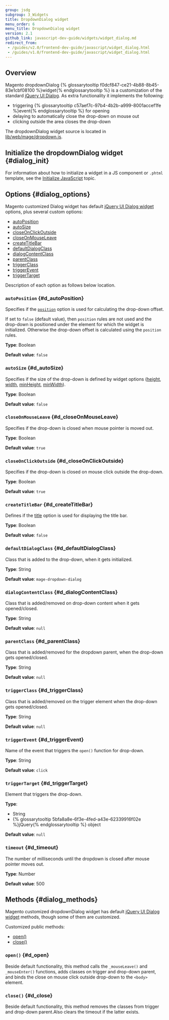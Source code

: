 ```yaml
---
group: jsdg
subgroup: 3_Widgets
title: DropdownDialog widget
menu_order: 6
menu_title: DropdownDialog widget
version: 2.1
github_link: javascript-dev-guide/widgets/widget_dialog.md
redirect_from:
 - /guides/v2.0/frontend-dev-guide/javascript/widget_dialog.html
 - /guides/v1.0/frontend-dev-guide/javascript/widget_dialog.html
---
```

## Overview
Magento dropdownDialog {% glossarytooltip f0dcf847-ce21-4b88-8b45-83e1cbf08100 %}widget{% endglossarytooltip %} is a customization of the standard <a href="http://api.jqueryui.com/dialog/" target="_blank">jQuery UI Dialog</a>. As extra functionality it implements the following:
<ul>
<li>triggering {% glossarytooltip c57aef7c-97b4-4b2b-a999-8001accef1fe %}event{% endglossarytooltip %} for opening</li>
<li>delaying to automatically close the drop-down on mouse out</li>
<li>clicking outside the area closes the drop-down</li>
</ul>

The dropdownDialog widget source is located in <a href="{{ site.mage2000url }}lib/web/mage/dropdown.js" target="_blank">lib/web/mage/dropdown.js</a>.

## Initialize the dropdownDialog widget {#dialog_init}

For information about how to initialize a widget in a JS component or `.phtml` template, see the <a href="{{ page.baseurl }}/javascript-dev-guide/javascript/js_init.html" target="_blank">Initialize JavaScript</a> topic.

## Options {#dialog_options}
 
Magento customized Dialog widget has default <a href="http://api.jqueryui.com/dialog/" target="_blank">jQuery UI Dialog widget</a> options, plus several custom options:
<ul>
<li><a href="#d_autoPosition">autoPosition</a></li>
<li><a href="#d_autoSize">autoSize</a></li>
<li><a href="#d_closeOnClickOutside">closeOnClickOutside</a></li>
<li><a href="#d_closeOnMouseLeave">closeOnMouseLeave</a></li>
<li><a href="#d_createTitleBar">createTitleBar</a></li>
<li><a href="#d_defaultDialogClass">defaultDialogClass</a></li>
<li><a href="#d_dialogContentClass">dialogContentClass</a></li>
<li><a href="#d_parentClass">parentClass</a></li>
<li><a href="#d_triggerClass">triggerClass</a></li>
<li><a href="#d_triggerEvent">triggerEvent</a></li>
<li><a href="#d_triggerTarget">triggerTarget</a></li>
</ul>

Description of each option as follows below location.

### <code>autoPosition</code> {#d_autoPosition}
Specifies if the <a href="http://api.jqueryui.com/dialog/#option-position" target="_blank"><code>position</code></a> option is used for calculating the drop-down offset. 

If set to `false` (default value), then `position` rules are not used and the drop-down is positioned under the element for which the widget is initialized. Otherwise the drop-down offset is calculated using the `position` rules.  

**Type**: Boolean

**Default value**: `false`


### <code>autoSize</code> {#d_autoSize}

Specifies if the size of the drop-down is defined by widget options (<a href="http://api.jqueryui.com/dialog/#option-height" target="_blank">height</a>, <a href="http://api.jqueryui.com/dialog/#option-width" target="_blank">width</a>, <a href="http://api.jqueryui.com/dialog/#option-minHeight" target="_blank">minHeight</a>, <a href="http://api.jqueryui.com/dialog/#option-minWidth" target="_blank">minWidth</a>).

**Type**: Boolean

**Default value**: `false`


### <code>closeOnMouseLeave</code> {#d_closeOnMouseLeave}
Specifies if the drop-down is closed when mouse pointer is moved out.

**Type**: Boolean

**Default value**: `true`

### <code>closeOnClickOutside</code> {#d_closeOnClickOutside}
Specifies if the drop-down is closed on mouse click outside the drop-down.

**Type**: Boolean

**Default value**: `true`

### <code>createTitleBar</code> {#d_createTitleBar}
Defines if the <a href="http://api.jqueryui.com/dialog/#option-title" target="_blank">title</a> option is used for displaying the title bar.

**Type**: Boolean

**Default value**: `false`

### <code>defaultDialogClass</code> {#d_defaultDialogClass}
Class that is added to the drop-down, when it gets initialized.


**Type**: String

**Default value**: `mage-dropdown-dialog`

### <code>dialogContentClass</code> {#d_dialogContentClass}
Class that is added/removed on drop-down content when it gets opened/closed.

**Type**: String

**Default value**: `null`

### <code>parentClass</code> {#d_parentClass}
Class that is added/removed for the dropdown parent, when the drop-down gets opened/closed.

**Type**: String

**Default value**: `null`

### <code>triggerClass</code> {#d_triggerClass}
Class that is added/removed on the trigger element when the drop-down gets opened/closed.

**Type**: String

**Default value**: `null`

### <code>triggerEvent</code> {#d_triggerEvent}
Name of the event that triggers the `open()` function for drop-down.

**Type**: String

**Default value**: `click`


### <code>triggerTarget</code> {#d_triggerTarget}
Element that triggers the drop-down.

**Type**: 

- String
- {% glossarytooltip 5bfa8a8e-6f3e-4fed-a43e-62339916f02e %}jQuery{% endglossarytooltip %} object

**Default value**: `null`


### <code>timeout</code> {#d_timeout}
The number of milliseconds until the dropdown is closed after mouse pointer moves out.

**Type**: Number

**Default value**: 500


## Methods {#dialog_methods}
Magento customized dropdownDialog widget has default <a href="http://api.jqueryui.com/dialog/" target="_blank">jQuery UI Dialog widget</a> methods, though some of them are customized. 


Customized public methods:
<ul>
<li><a href="#d_open">open()</a></li>
<li><a href="#d_close">close()</a></li>
</ul>

### <code>open()</code> {#d_open}
Beside default functionality, this method calls the `_mouseLeave()` and `_mouseEnter()` functions, adds classes on trigger and drop-down parent, and binds the close on mouse click outside drop-down to the `<body>` element.

### <code>close()</code> {#d_close}
Beside default functionality, this method removes the classes from trigger and drop-down parent.Also clears the timeout if the latter exists.

